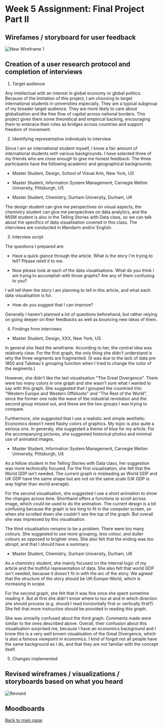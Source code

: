 # Week 5 Assignment: Final Project Part II

## Wirefames / storyboard for user feedback
![New Wireframe 1](https://user-images.githubusercontent.com/60046385/74597875-80f0af00-5034-11ea-8725-4c5f09886110.png)

## Creation of a user research protocol and completion of interviews
1. Target audience

Any intellectual with an interest in global economy or global politics. Because of the limitation of this project, I am choosing to target international students in universities especially. They are a typical subgroup of my broader target audience. They are more likely to care about globalisation and the free flow of capital across national borders. This project gives them some theoretical and empirical backing, encouraging them to embrace their roles as bridges across countries and support freedom of movement. 

2. Identifying representative individuals to interview

Since I am an international student myself, I know a fair amount of international students with various backgrounds. I have selected three of my friends who are close enough to give me honest feedback. The three participants have the following academic and geographical backgrounds:

- Master Student, Design, School of Visual Arts, New York, US

- Master Student, Information System Management, Carnegie Mellon University, Pittsburgh, US

- Master Student, Chemistry, Durham University, Durham, UK

The design student can give me perspectives on visual aspects, the chemistry student can give me perspectives on data analytics, and the MISM student is also in the Telling Stories with Data class, so we can talk about the specifics of data visualisation covered in this class. The interviews are conducted in Mandarin and/or English. 

3. Interview script

The questions I prepared are:

- Have a quick glance through the article. What is the story I'm trying to tell? Please retell it to me.

- Now please look at each of the data visualisations. What do you think I am trying to accomplish with those graphs? Are any of them confusing to you?

I will tell them the story I am planning to tell in this article, and what each data visualisation is for. 

- How do you suggest that I can improve? 

Generally I haven't planned a lot of questions beforehand, but rather relying on going deeper on their feedbacks as well as bouncing new ideas of them. 

4. Findings from interviews

- Master Student, Design, XXX, New York, US

In general she liked the wireframe. According to her, the central idea was relatively clear. For the first graph, the only thing she didn't understand is why the three segments are fragmented. (It was due to the lack of data pre 1850 and Tableau's grouping function when I tried to change the color of the segments.) 

However, she didn't like the last visualisation "The Great Divergence". There were too many colors in one graph and she wasn't sure what I wanted to say with this graph. She suggested that I grouped the countried into "Western Europe and Western Offshoots" and "The Rest of the World", since the former one rode the wave of the industrial revolution and the second group missed out, and these are the two groups I was trying to compare. 

Furthermore, she suggested that I use a realistic and simple aesthetic. Economics doesn't need flashy colors of graphics. My topic is also quite a serious one. In generaly, she suggested a theme of blue for my article. For the accompanying pictures, she suggested historical photos and minimal use of animated images. 

- Master Student, Information System Management, Carnegie Mellon University, Pittsburgh, US

As a fellow student in the Telling Stories with Data class, her suggestion was more technically focused. For the first visualisation, she felt that the World GDP isn't needed. The current graph is misleading as World GDP and UK GDP have the same shape but are not on the same scale (UK GDP is way higher than world average). 

For the second visualisation, she suggested I use a short animation to show the changes across time. Shorthand offers a functions to scroll across image, which could be used to do the animation. The current design is a bit confusing because the graph is too long to fit in the computer screen, so when she scrolled down she couldn't see the top of the graph. But overall she was impressed by this visualisation. 

The third visualisation remains to be a problem. There were too many colours. She suggested to use more grouping, less colour, and duller colours as opposed to brighter ones. She also felt that the ending was too abrupt, and that I should have a summary. 

- Master Student, Chemistry, Durham University, Durham, UK

As a chemistry student, she mainly focused on the internal logic of my article and the truthful representation of data. She also felt that world GDP isn't needed, because it doesn't fit in with the arc of the story. We agreed that the structure of the story should be UK-Europe-World, which is increasing in scope. 

For the second graph, she felt that it was fine once she spent sometime reading it. But at first she didn't know where to too at and in which direction she should process (e.g. should I read horizontally first or vertically first?). She felt that more instruction should be provided in reading this graph. 

She was simiarlly confused about the third graph. Comments made were similar to the ones described above. Overall, their confusion about this visualisation surprised me, because I have an economics background and I know this is a very well known visualisation of the Great Divergence, which is also a famous viewpoint in economics. I kind of forgot not all people have the same background as I do, and that they are not familiar with the concept itself. 

5. Changes implemented


## Revised wireframes / visualizations / storyboards based on what you heard
![Revised](https://user-images.githubusercontent.com/60046385/74611938-a16d4780-50ce-11ea-838b-04e94b9894d7.png)

## Moodboards 

[Back to main page](https://estherytan.github.io/datavis-portfolio/)
